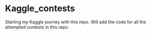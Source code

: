 # Kaggle_contests

Starting my Kaggle journey with this repo.
Will add the code for all the attempted contests in this repo.
